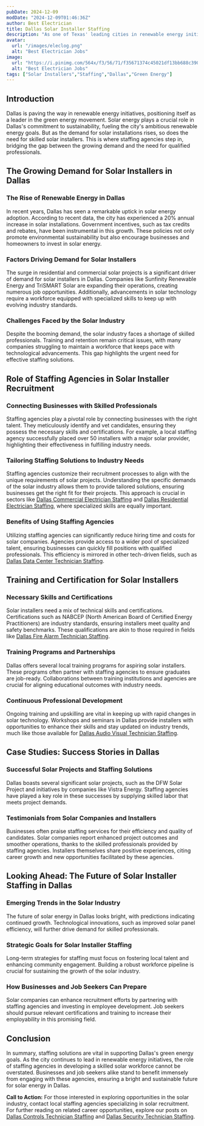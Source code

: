 ```yaml
---
pubDate: 2024-12-09
modDate: "2024-12-09T01:46:36Z"
author: Best Electrician
title: Dallas Solar Installer Staffing
description: "As one of Texas' leading cities in renewable energy initiatives, Dallas has a growing need for solar installers. Learn how staffing agencies are supporting the city's green energy goals by connecting businesses with skilled solar professionals."
avatar:
  url: "/images/eleclog.png"
  alt: "Best Electrician Jobs"
image:
  url: "https://i.pinimg.com/564x/f3/56/71/f35671374c45021df13bb688c390a3a2.jpg"
  alt: "Best Electrician Jobs"
tags: ["Solar Installers","Staffing","Dallas","Green Energy"]
---
```


## Introduction

Dallas is paving the way in renewable energy initiatives, positioning itself as a leader in the green energy movement. Solar energy plays a crucial role in Dallas's commitment to sustainability, fueling the city's ambitious renewable energy goals. But as the demand for solar installations rises, so does the need for skilled solar installers. This is where staffing agencies step in, bridging the gap between the growing demand and the need for qualified professionals.

## The Growing Demand for Solar Installers in Dallas

### The Rise of Renewable Energy in Dallas

In recent years, Dallas has seen a remarkable uptick in solar energy adoption. According to recent data, the city has experienced a 20% annual increase in solar installations. Government incentives, such as tax credits and rebates, have been instrumental in this growth. These policies not only promote environmental sustainability but also encourage businesses and homeowners to invest in solar energy.

### Factors Driving Demand for Solar Installers

The surge in residential and commercial solar projects is a significant driver of demand for solar installers in Dallas. Companies like Sunfinity Renewable Energy and TriSMART Solar are expanding their operations, creating numerous job opportunities. Additionally, advancements in solar technology require a workforce equipped with specialized skills to keep up with evolving industry standards.

### Challenges Faced by the Solar Industry

Despite the booming demand, the solar industry faces a shortage of skilled professionals. Training and retention remain critical issues, with many companies struggling to maintain a workforce that keeps pace with technological advancements. This gap highlights the urgent need for effective staffing solutions.

## Role of Staffing Agencies in Solar Installer Recruitment

### Connecting Businesses with Skilled Professionals

Staffing agencies play a pivotal role by connecting businesses with the right talent. They meticulously identify and vet candidates, ensuring they possess the necessary skills and certifications. For example, a local staffing agency successfully placed over 50 installers with a major solar provider, highlighting their effectiveness in fulfilling industry needs.

### Tailoring Staffing Solutions to Industry Needs

Staffing agencies customize their recruitment processes to align with the unique requirements of solar projects. Understanding the specific demands of the solar industry allows them to provide tailored solutions, ensuring businesses get the right fit for their projects. This approach is crucial in sectors like [Dallas Commercial Electrician Staffing](/posts/dallas-commercial-electrician-staffing) and [Dallas Residential Electrician Staffing](/posts/dallas-residential-electrician-staffing), where specialized skills are equally important.

### Benefits of Using Staffing Agencies

Utilizing staffing agencies can significantly reduce hiring time and costs for solar companies. Agencies provide access to a wider pool of specialized talent, ensuring businesses can quickly fill positions with qualified professionals. This efficiency is mirrored in other tech-driven fields, such as [Dallas Data Center Technician Staffing](/posts/dallas-data-center-technician-staffing).

## Training and Certification for Solar Installers

### Necessary Skills and Certifications

Solar installers need a mix of technical skills and certifications. Certifications such as NABCEP (North American Board of Certified Energy Practitioners) are industry standards, ensuring installers meet quality and safety benchmarks. These qualifications are akin to those required in fields like [Dallas Fire Alarm Technician Staffing](/posts/dallas-fire-alarm-technician-staffing).

### Training Programs and Partnerships

Dallas offers several local training programs for aspiring solar installers. These programs often partner with staffing agencies to ensure graduates are job-ready. Collaborations between training institutions and agencies are crucial for aligning educational outcomes with industry needs.

### Continuous Professional Development

Ongoing training and upskilling are vital in keeping up with rapid changes in solar technology. Workshops and seminars in Dallas provide installers with opportunities to enhance their skills and stay updated on industry trends, much like those available for [Dallas Audio Visual Technician Staffing](/posts/dallas-audio-visual-technician-staffing).

## Case Studies: Success Stories in Dallas

### Successful Solar Projects and Staffing Solutions

Dallas boasts several significant solar projects, such as the DFW Solar Project and initiatives by companies like Vistra Energy. Staffing agencies have played a key role in these successes by supplying skilled labor that meets project demands.

### Testimonials from Solar Companies and Installers

Businesses often praise staffing services for their efficiency and quality of candidates. Solar companies report enhanced project outcomes and smoother operations, thanks to the skilled professionals provided by staffing agencies. Installers themselves share positive experiences, citing career growth and new opportunities facilitated by these agencies.

## Looking Ahead: The Future of Solar Installer Staffing in Dallas

### Emerging Trends in the Solar Industry

The future of solar energy in Dallas looks bright, with predictions indicating continued growth. Technological innovations, such as improved solar panel efficiency, will further drive demand for skilled professionals.

### Strategic Goals for Solar Installer Staffing

Long-term strategies for staffing must focus on fostering local talent and enhancing community engagement. Building a robust workforce pipeline is crucial for sustaining the growth of the solar industry.

### How Businesses and Job Seekers Can Prepare

Solar companies can enhance recruitment efforts by partnering with staffing agencies and investing in employee development. Job seekers should pursue relevant certifications and training to increase their employability in this promising field.

## Conclusion

In summary, staffing solutions are vital in supporting Dallas's green energy goals. As the city continues to lead in renewable energy initiatives, the role of staffing agencies in developing a skilled solar workforce cannot be overstated. Businesses and job seekers alike stand to benefit immensely from engaging with these agencies, ensuring a bright and sustainable future for solar energy in Dallas.

**Call to Action:** For those interested in exploring opportunities in the solar industry, contact local staffing agencies specializing in solar recruitment. For further reading on related career opportunities, explore our posts on [Dallas Controls Technician Staffing](/posts/dallas-controls-technician-staffing) and [Dallas Security Technician Staffing](/posts/dallas-security-technician-staffing).